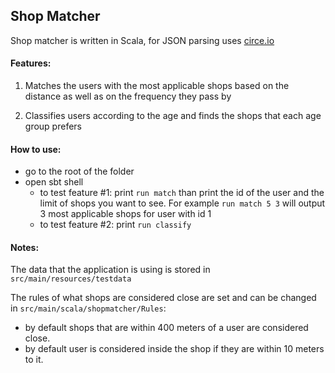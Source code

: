 ## Shop Matcher

Shop matcher is written in Scala, for JSON parsing uses [circe.io](https://github.com/circe/circe)

#### Features:

1. Matches the users with the most applicable shops 
based on the distance as well as on the frequency they pass by

2. Classifies users according to the age
 and finds the shops that each age group prefers
 
#### How to use:

- go to the root of the folder
- open sbt shell
  -  to test feature #1: print `run match` than print the id of the user and the limit of shops you want to see. 
For example `run match 5 3` will output 3 most applicable shops for user with id 1
  - to test feature #2: print `run classify` 

#### Notes: 
The data that the application is using is stored in `src/main/resources/testdata`

The rules of what shops are considered close are set 
and can be changed in `src/main/scala/shopmatcher/Rules`:
- by default shops that are within 400 meters of a user are considered close.
- by default user is considered inside the shop if they are within 10 meters to it.
